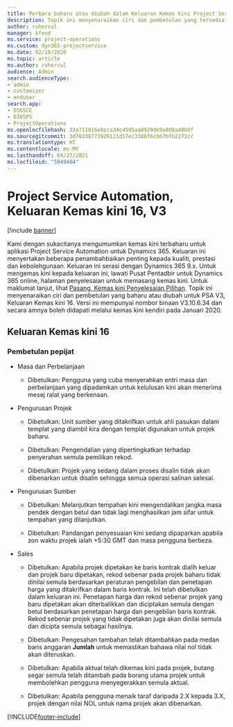 ```yaml
---
title: Perkara baharu atau diubah dalam Keluaran Kemas kini Project Service Automation 16, V3
description: Topik ini menyenaraikan ciri dan pembetulan yang tersedia dalam Keluaran Kemas kini Project Service Automation16, V3.
author: ruhercul
manager: kfend
ms.service: project-operations
ms.custom: dyn365-projectservice
ms.date: 02/18/2020
ms.topic: article
ms.author: ruhercul
audience: Admin
search.audienceType:
- admin
- customizer
- enduser
search.app:
- D365CE
- D365PS
- ProjectOperations
ms.openlocfilehash: 33a711816e8cca34c4595aa0929de9a808a48b0f
ms.sourcegitcommit: 3d78338773929121d17ec3386f6cb67bfb2272cc
ms.translationtype: HT
ms.contentlocale: ms-MY
ms.lasthandoff: 04/27/2021
ms.locfileid: "5949404"
---
```

# <a name="project-service-automation-update-release-16-v3"></a>Project Service Automation, Keluaran Kemas kini 16, V3

[!include [banner](../includes/psa-now-project-operations.md)]

Kami dengan sukacitanya mengumumkan kemas kini terbaharu untuk aplikasi Project Service Automation untuk Dynamics 365. Keluaran ini menyertakan beberapa penambahbaikan penting kepada kualiti, prestasi dan kebolehgunaan.  Keluaran ini serasi dengan Dynamics 365 9.x. Untuk mengemas kini kepada keluaran ini, lawati Pusat Pentadbir untuk Dynamics 365 online, halaman penyelesaian untuk memasang kemas kini. Untuk maklumat lanjut, lihat [Pasang, Kemas kini Penyelesaian Pilihan](/dynamics365/project-service/upgrade-psa-home-page).
Topik ini menyenaraikan ciri dan pembetulan yang baharu atau diubah untuk PSA V3, Keluaran Kemas kini 16. Versi ini mempunyai nombor binaan V3.10.6.34 dan secara amnya boleh didapati melalui kemas kini kendiri pada Januari 2020.


## <a name="update-release-16"></a>Keluaran Kemas kini 16

### <a name="bug-fixes"></a>Pembetulan pepijat

-   Masa dan Perbelanjaan

    -   Dibetulkan: Pengguna yang cuba menyerahkan entri masa dan perbelanjaan yang dipadamkan untuk kelulusan kini akan menerima mesej ralat yang berkenaan.

-   Pengurusan Projek

    -   Dibetulkan: Unit sumber yang ditakrifkan untuk ahli pasukan dalam templat yang diambil kira dengan templat digunakan untuk projek baharu.

    -   Dibetulkan: Pengendalian yang dipertingkatkan terhadap penyerahan semula pemilikan rekod.

    -   Dibetulkan: Projek yang sedang dalam proses disalin tidak akan dibenarkan untuk disalin sehingga semua operasi salinan selesai.

-   Pengurusan Sumber

    -   Dibetulkan: Melanjutkan tempahan kini mengendalikan jangka masa pendek dengan betul dan tidak lagi menghasilkan jam sifar untuk tempahan yang dilanjutkan.

    -   Dibetulkan: Pandangan penyesuaian kini sedang dipaparkan apabila zon waktu projek ialah +5:30 GMT dan masa pengguna berbeza.

-   Sales

    -   Dibetulkan: Apabila projek dipetakan ke baris kontrak dialih keluar dan projek baru dipetakan, rekod sebenar pada projek baharu tidak dinilai semula berdasarkan peraturan pengebilan dan penetapan harga yang ditakrifkan dalam baris kontrak. Ini telah dibetulkan dalam keluaran ini. Penetapan harga dan rekod sebenar projek yang baru dipetakan akan diterbalikkan dan diciptakan semula dengan betul berdasarkan penetapan harga dan pengebilan baris kontrak. Rekod sebenar projek yang tidak dipetakan juga akan dinilai semula dan dicipta semula sebagai hasilnya.

    -   Dibetulkan: Pengesahan tambahan telah ditambahkan pada medan baris anggaran **Jumlah** untuk memastikan bahawa nilai nol tidak akan diteruskan.

    -   Dibetulkan: Apabila aktual telah dikemas kini pada projek, butang segar semula telah ditambah pada borang utama projek untuk membolehkan pengguna menyegerakkan semula aktual.

    -   Dibetulkan: Apabila pengguna menaik taraf daripada 2.X kepada 3.X, projek dengan nilai NOL untuk nama projek akan dibenarkan.



[!INCLUDE[footer-include](../includes/footer-banner.md)]